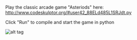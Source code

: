Play the classic arcade game "Asteriods" here:
http://www.codeskulptor.org/#user42_88ELd485L1SRJdt.py

Click "Run" to compile and start the game in python

![alt tag](https://github.com/dsparikh/Asteroids-Python-Game-Project-/blob/master/Capture.PNG)
